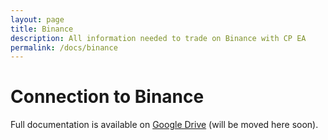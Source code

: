 ```yaml
---
layout: page
title: Binance
description: All information needed to trade on Binance with CP EA
permalink: /docs/binance
---
```


# Connection to Binance

Full documentation is available on [Google Drive](https://docs.google.com/document/d/1ww1M97H54IBwtCKZDhxtqsTsrtEMKofXHMEWMGCyZNs) (will be moved here soon).
